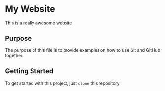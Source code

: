 # My Website

This is a really awesome website

## Purpose

The purpose of this file is to provide examples 
on how to use Git and GitHub together.


## Getting Started

To get started with this project, just `clone` this repository
